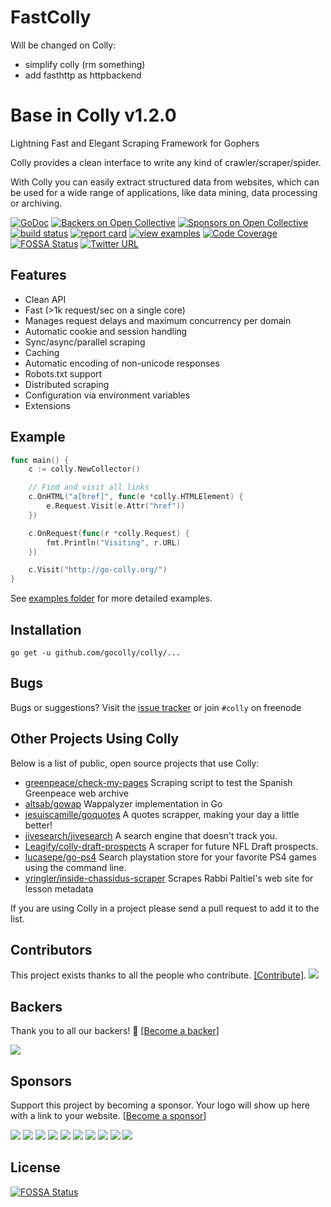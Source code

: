 # FastColly

Will be changed on Colly:

* simplify colly (rm something)
* add fasthttp as httpbackend

# Base in Colly v1.2.0

Lightning Fast and Elegant Scraping Framework for Gophers

Colly provides a clean interface to write any kind of crawler/scraper/spider.

With Colly you can easily extract structured data from websites, which can be used for a wide range of applications, like data mining, data processing or archiving.

[![GoDoc](https://godoc.org/github.com/gocolly/colly?status.svg)](https://godoc.org/github.com/gocolly/colly)
[![Backers on Open Collective](https://opencollective.com/colly/backers/badge.svg)](#backers) [![Sponsors on Open Collective](https://opencollective.com/colly/sponsors/badge.svg)](#sponsors) [![build status](https://img.shields.io/travis/gocolly/colly/master.svg?style=flat-square)](https://travis-ci.org/gocolly/colly)
[![report card](https://img.shields.io/badge/report%20card-a%2B-ff3333.svg?style=flat-square)](http://goreportcard.com/report/gocolly/colly)
[![view examples](https://img.shields.io/badge/learn%20by-examples-0077b3.svg?style=flat-square)](https://github.com/gocolly/colly/tree/master/_examples)
[![Code Coverage](https://img.shields.io/codecov/c/github/gocolly/colly/master.svg)](https://codecov.io/github/gocolly/colly?branch=master)
[![FOSSA Status](https://app.fossa.io/api/projects/git%2Bgithub.com%2Fgocolly%2Fcolly.svg?type=shield)](https://app.fossa.io/projects/git%2Bgithub.com%2Fgocolly%2Fcolly?ref=badge_shield)
[![Twitter URL](https://img.shields.io/badge/twitter-follow-green.svg)](https://twitter.com/gocolly)


## Features

 * Clean API
 * Fast (>1k request/sec on a single core)
 * Manages request delays and maximum concurrency per domain
 * Automatic cookie and session handling
 * Sync/async/parallel scraping
 * Caching
 * Automatic encoding of non-unicode responses
 * Robots.txt support
 * Distributed scraping
 * Configuration via environment variables
 * Extensions


## Example

```go
func main() {
	c := colly.NewCollector()

	// Find and visit all links
	c.OnHTML("a[href]", func(e *colly.HTMLElement) {
		e.Request.Visit(e.Attr("href"))
	})

	c.OnRequest(func(r *colly.Request) {
		fmt.Println("Visiting", r.URL)
	})

	c.Visit("http://go-colly.org/")
}
```

See [examples folder](https://github.com/gocolly/colly/tree/master/_examples) for more detailed examples.


## Installation

```
go get -u github.com/gocolly/colly/...
```


## Bugs

Bugs or suggestions? Visit the [issue tracker](https://github.com/gocolly/colly/issues) or join `#colly` on freenode


## Other Projects Using Colly

Below is a list of public, open source projects that use Colly:

 * [greenpeace/check-my-pages](https://github.com/greenpeace/check-my-pages) Scraping script to test the Spanish Greenpeace web archive
 * [altsab/gowap](https://github.com/altsab/gowap) Wappalyzer implementation in Go
 * [jesuiscamille/goquotes](https://github.com/jesuiscamille/goquotes) A quotes scrapper, making your day a little better!
 * [jivesearch/jivesearch](https://github.com/jivesearch/jivesearch) A search engine that doesn't track you.
 * [Leagify/colly-draft-prospects](https://github.com/Leagify/colly-draft-prospects) A scraper for future NFL Draft prospects.
 * [lucasepe/go-ps4](https://github.com/lucasepe/go-ps4) Search playstation store for your favorite PS4 games using the command line.
 * [yringler/inside-chassidus-scraper](https://github.com/yringler/inside-chassidus-scraper) Scrapes Rabbi Paltiel's web site for lesson metadata

If you are using Colly in a project please send a pull request to add it to the list.

## Contributors

This project exists thanks to all the people who contribute. [[Contribute]](CONTRIBUTING.md).
<a href="https://github.com/gocolly/colly/graphs/contributors"><img src="https://opencollective.com/colly/contributors.svg?width=890" /></a>


## Backers

Thank you to all our backers! 🙏 [[Become a backer](https://opencollective.com/colly#backer)]

<a href="https://opencollective.com/colly#backers" target="_blank"><img src="https://opencollective.com/colly/backers.svg?width=890"></a>


## Sponsors

Support this project by becoming a sponsor. Your logo will show up here with a link to your website. [[Become a sponsor](https://opencollective.com/colly#sponsor)]

<a href="https://opencollective.com/colly/sponsor/0/website" target="_blank"><img src="https://opencollective.com/colly/sponsor/0/avatar.svg"></a>
<a href="https://opencollective.com/colly/sponsor/1/website" target="_blank"><img src="https://opencollective.com/colly/sponsor/1/avatar.svg"></a>
<a href="https://opencollective.com/colly/sponsor/2/website" target="_blank"><img src="https://opencollective.com/colly/sponsor/2/avatar.svg"></a>
<a href="https://opencollective.com/colly/sponsor/3/website" target="_blank"><img src="https://opencollective.com/colly/sponsor/3/avatar.svg"></a>
<a href="https://opencollective.com/colly/sponsor/4/website" target="_blank"><img src="https://opencollective.com/colly/sponsor/4/avatar.svg"></a>
<a href="https://opencollective.com/colly/sponsor/5/website" target="_blank"><img src="https://opencollective.com/colly/sponsor/5/avatar.svg"></a>
<a href="https://opencollective.com/colly/sponsor/6/website" target="_blank"><img src="https://opencollective.com/colly/sponsor/6/avatar.svg"></a>
<a href="https://opencollective.com/colly/sponsor/7/website" target="_blank"><img src="https://opencollective.com/colly/sponsor/7/avatar.svg"></a>
<a href="https://opencollective.com/colly/sponsor/8/website" target="_blank"><img src="https://opencollective.com/colly/sponsor/8/avatar.svg"></a>
<a href="https://opencollective.com/colly/sponsor/9/website" target="_blank"><img src="https://opencollective.com/colly/sponsor/9/avatar.svg"></a>




## License
[![FOSSA Status](https://app.fossa.io/api/projects/git%2Bgithub.com%2Fgocolly%2Fcolly.svg?type=large)](https://app.fossa.io/projects/git%2Bgithub.com%2Fgocolly%2Fcolly?ref=badge_large)
